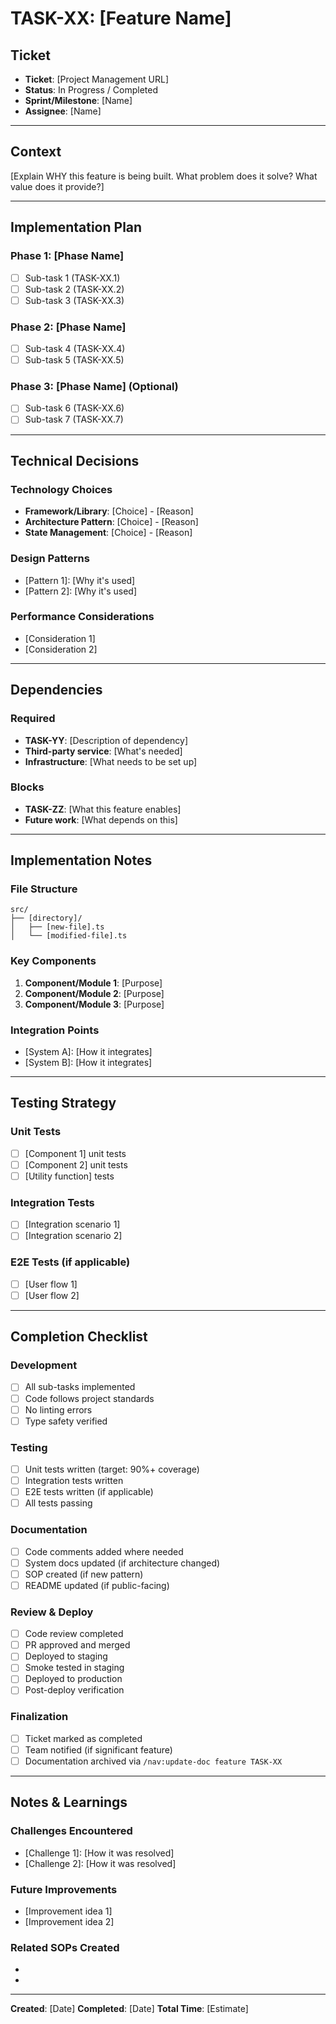# TASK-XX: [Feature Name]

## Ticket
- **Ticket**: [Project Management URL]
- **Status**: In Progress / Completed
- **Sprint/Milestone**: [Name]
- **Assignee**: [Name]

---

## Context

[Explain WHY this feature is being built. What problem does it solve? What value does it provide?]

---

## Implementation Plan

### Phase 1: [Phase Name]
- [ ] Sub-task 1 (TASK-XX.1)
- [ ] Sub-task 2 (TASK-XX.2)
- [ ] Sub-task 3 (TASK-XX.3)

### Phase 2: [Phase Name]
- [ ] Sub-task 4 (TASK-XX.4)
- [ ] Sub-task 5 (TASK-XX.5)

### Phase 3: [Phase Name] (Optional)
- [ ] Sub-task 6 (TASK-XX.6)
- [ ] Sub-task 7 (TASK-XX.7)

---

## Technical Decisions

### Technology Choices
- **Framework/Library**: [Choice] - [Reason]
- **Architecture Pattern**: [Choice] - [Reason]
- **State Management**: [Choice] - [Reason]

### Design Patterns
- [Pattern 1]: [Why it's used]
- [Pattern 2]: [Why it's used]

### Performance Considerations
- [Consideration 1]
- [Consideration 2]

---

## Dependencies

### Required
- **TASK-YY**: [Description of dependency]
- **Third-party service**: [What's needed]
- **Infrastructure**: [What needs to be set up]

### Blocks
- **TASK-ZZ**: [What this feature enables]
- **Future work**: [What depends on this]

---

## Implementation Notes

### File Structure
```
src/
├── [directory]/
│   ├── [new-file].ts
│   └── [modified-file].ts
```

### Key Components
1. **Component/Module 1**: [Purpose]
2. **Component/Module 2**: [Purpose]
3. **Component/Module 3**: [Purpose]

### Integration Points
- [System A]: [How it integrates]
- [System B]: [How it integrates]

---

## Testing Strategy

### Unit Tests
- [ ] [Component 1] unit tests
- [ ] [Component 2] unit tests
- [ ] [Utility function] tests

### Integration Tests
- [ ] [Integration scenario 1]
- [ ] [Integration scenario 2]

### E2E Tests (if applicable)
- [ ] [User flow 1]
- [ ] [User flow 2]

---

## Completion Checklist

### Development
- [ ] All sub-tasks implemented
- [ ] Code follows project standards
- [ ] No linting errors
- [ ] Type safety verified

### Testing
- [ ] Unit tests written (target: 90%+ coverage)
- [ ] Integration tests written
- [ ] E2E tests written (if applicable)
- [ ] All tests passing

### Documentation
- [ ] Code comments added where needed
- [ ] System docs updated (if architecture changed)
- [ ] SOP created (if new pattern)
- [ ] README updated (if public-facing)

### Review & Deploy
- [ ] Code review completed
- [ ] PR approved and merged
- [ ] Deployed to staging
- [ ] Smoke tested in staging
- [ ] Deployed to production
- [ ] Post-deploy verification

### Finalization
- [ ] Ticket marked as completed
- [ ] Team notified (if significant feature)
- [ ] Documentation archived via `/nav:update-doc feature TASK-XX`

---

## Notes & Learnings

### Challenges Encountered
- [Challenge 1]: [How it was resolved]
- [Challenge 2]: [How it was resolved]

### Future Improvements
- [Improvement idea 1]
- [Improvement idea 2]

### Related SOPs Created
- [SOP 1]: [Link]
- [SOP 2]: [Link]

---

**Created**: [Date]
**Completed**: [Date]
**Total Time**: [Estimate]
